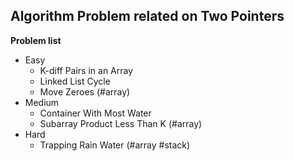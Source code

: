 ## Algorithm Problem related on Two Pointers

**Problem list**
* Easy
	* K-diff Pairs in an Array
	* Linked List Cycle
	* Move Zeroes (\#array)
* Medium
	* Container With Most Water
	* Subarray Product Less Than K (\#array)
* Hard
	* Trapping Rain Water (\#array \#stack)